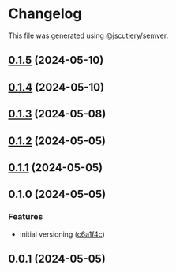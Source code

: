 # Changelog

This file was generated using [@jscutlery/semver](https://github.com/jscutlery/semver).

## [0.1.5](https://github.com/CIRI2-s6/ciri2-app/compare/pc-microservice-0.1.4...pc-microservice-0.1.5) (2024-05-10)

## [0.1.4](https://github.com/CIRI2-s6/ciri2-app/compare/pc-microservice-0.1.3...pc-microservice-0.1.4) (2024-05-10)

## [0.1.3](https://github.com/CIRI2-s6/ciri2-app/compare/pc-microservice-0.1.2...pc-microservice-0.1.3) (2024-05-08)

## [0.1.2](https://github.com/CIRI2-s6/ciri2-app/compare/pc-microservice-0.1.1...pc-microservice-0.1.2) (2024-05-05)

## [0.1.1](https://github.com/CIRI2-s6/ciri2-app/compare/pc-microservice-0.1.0...pc-microservice-0.1.1) (2024-05-05)

## 0.1.0 (2024-05-05)


### Features

* initial versioning ([c6a1f4c](https://github.com/CIRI2-s6/ciri2-app/commit/c6a1f4c65429deab4e2e317c18e97b14ed4622dc))

## 0.0.1 (2024-05-05)
